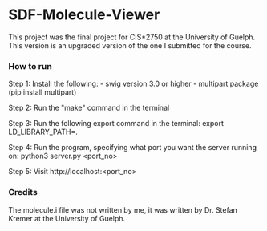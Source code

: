 # SDF-Molecule-Viewer


This project was the final project for CIS*2750  at the University of Guelph. 
This version is an upgraded version of the one I submitted for the course. 

### How to run

Step 1:
    Install the following:
    - swig version 3.0 or higher
    - multipart package (pip install multipart)

Step 2:
    Run the "make" command in the terminal

Step 3:
    Run the following export command in the terminal:
        export LD_LIBRARY_PATH=.

Step 4:
    Run the program, specifying what port you want the server running on:
    python3 server.py <port_no>

Step 5:
    Visit http://localhost:<port_no> 

### Credits
The molecule.i file was not written by me, it was written by Dr. Stefan Kremer at the University of Guelph. 
